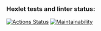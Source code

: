 ### Hexlet tests and linter status:
[![Actions Status](https://github.com/therelyona/frontend-project-11/actions/workflows/hexlet-check.yml/badge.svg)](https://github.com/therelyona/frontend-project-11/actions)
[![Maintainability](https://api.codeclimate.com/v1/badges/96800a491c2fd64ddfde/maintainability)](https://codeclimate.com/github/therelyona/frontend-project-11/maintainability)
